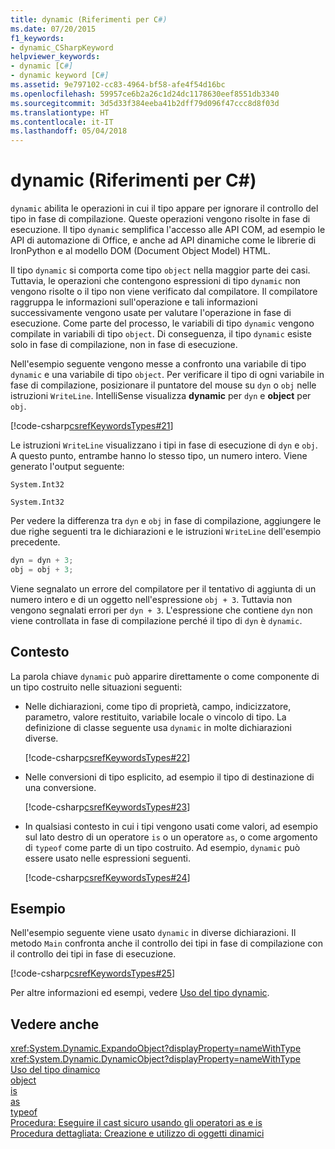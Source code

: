 ```yaml
---
title: dynamic (Riferimenti per C#)
ms.date: 07/20/2015
f1_keywords:
- dynamic_CSharpKeyword
helpviewer_keywords:
- dynamic [C#]
- dynamic keyword [C#]
ms.assetid: 9e797102-cc83-4964-bf58-afe4f54d16bc
ms.openlocfilehash: 59957ce6b2a26c1d24dc1178630eef8551db3340
ms.sourcegitcommit: 3d5d33f384eeba41b2dff79d096f47ccc8d8f03d
ms.translationtype: HT
ms.contentlocale: it-IT
ms.lasthandoff: 05/04/2018
---
```

# <a name="dynamic-c-reference"></a>dynamic (Riferimenti per C#)
`dynamic` abilita le operazioni in cui il tipo appare per ignorare il controllo del tipo in fase di compilazione. Queste operazioni vengono risolte in fase di esecuzione. Il tipo `dynamic` semplifica l'accesso alle API COM, ad esempio le API di automazione di Office, e anche ad API dinamiche come le librerie di IronPython e al modello DOM (Document Object Model) HTML.  
  
 Il tipo `dynamic` si comporta come tipo `object` nella maggior parte dei casi. Tuttavia, le operazioni che contengono espressioni di tipo `dynamic` non vengono risolte o il tipo non viene verificato dal compilatore. Il compilatore raggruppa le informazioni sull'operazione e tali informazioni successivamente vengono usate per valutare l'operazione in fase di esecuzione. Come parte del processo, le variabili di tipo `dynamic` vengono compilate in variabili di tipo `object`. Di conseguenza, il tipo `dynamic` esiste solo in fase di compilazione, non in fase di esecuzione.  
  
 Nell'esempio seguente vengono messe a confronto una variabile di tipo `dynamic` e una variabile di tipo `object`. Per verificare il tipo di ogni variabile in fase di compilazione, posizionare il puntatore del mouse su `dyn` o `obj` nelle istruzioni `WriteLine`. IntelliSense visualizza **dynamic** per `dyn` e **object** per `obj`.  
  
 [!code-csharp[csrefKeywordsTypes#21](../../../csharp/language-reference/keywords/codesnippet/CSharp/dynamic_1.cs)]  
  
 Le istruzioni `WriteLine` visualizzano i tipi in fase di esecuzione di `dyn` e `obj`. A questo punto, entrambe hanno lo stesso tipo, un numero intero. Viene generato l'output seguente:  
  
 `System.Int32`  
  
 `System.Int32`  
  
 Per vedere la differenza tra `dyn` e `obj` in fase di compilazione, aggiungere le due righe seguenti tra le dichiarazioni e le istruzioni `WriteLine` dell'esempio precedente.  
  
```csharp  
dyn = dyn + 3;  
obj = obj + 3;  
```  
  
 Viene segnalato un errore del compilatore per il tentativo di aggiunta di un numero intero e di un oggetto nell'espressione `obj + 3`. Tuttavia non vengono segnalati errori per `dyn + 3`. L'espressione che contiene `dyn` non viene controllata in fase di compilazione perché il tipo di `dyn` è `dynamic`.  
  
## <a name="context"></a>Contesto  
 La parola chiave `dynamic` può apparire direttamente o come componente di un tipo costruito nelle situazioni seguenti:  
  
-   Nelle dichiarazioni, come tipo di proprietà, campo, indicizzatore, parametro, valore restituito, variabile locale o vincolo di tipo. La definizione di classe seguente usa `dynamic` in molte dichiarazioni diverse.  
  
     [!code-csharp[csrefKeywordsTypes#22](../../../csharp/language-reference/keywords/codesnippet/CSharp/dynamic_2.cs)]  
  
-   Nelle conversioni di tipo esplicito, ad esempio il tipo di destinazione di una conversione.  
  
     [!code-csharp[csrefKeywordsTypes#23](../../../csharp/language-reference/keywords/codesnippet/CSharp/dynamic_3.cs)]  
  
-   In qualsiasi contesto in cui i tipi vengono usati come valori, ad esempio sul lato destro di un operatore `is` o un operatore `as`, o come argomento di `typeof` come parte di un tipo costruito. Ad esempio, `dynamic` può essere usato nelle espressioni seguenti.  
  
     [!code-csharp[csrefKeywordsTypes#24](../../../csharp/language-reference/keywords/codesnippet/CSharp/dynamic_4.cs)]  
  
## <a name="example"></a>Esempio  
 Nell'esempio seguente viene usato `dynamic` in diverse dichiarazioni. Il metodo `Main` confronta anche il controllo dei tipi in fase di compilazione con il controllo dei tipi in fase di esecuzione.  
  
 [!code-csharp[csrefKeywordsTypes#25](../../../csharp/language-reference/keywords/codesnippet/CSharp/dynamic_5.cs)]  
  
 Per altre informazioni ed esempi, vedere [Uso del tipo dynamic](../../../csharp/programming-guide/types/using-type-dynamic.md).  
  
## <a name="see-also"></a>Vedere anche  
 <xref:System.Dynamic.ExpandoObject?displayProperty=nameWithType>  
 <xref:System.Dynamic.DynamicObject?displayProperty=nameWithType>  
 [Uso del tipo dinamico](../../../csharp/programming-guide/types/using-type-dynamic.md)  
 [object](../../../csharp/language-reference/keywords/object.md)  
 [is](../../../csharp/language-reference/keywords/is.md)  
 [as](../../../csharp/language-reference/keywords/as.md)  
 [typeof](../../../csharp/language-reference/keywords/typeof.md)  
 [Procedura: Eseguire il cast sicuro usando gli operatori as e is](../../../csharp/programming-guide/types/how-to-safely-cast-by-using-as-and-is-operators.md)  
 [Procedura dettagliata: Creazione e utilizzo di oggetti dinamici](../../../csharp/programming-guide/types/walkthrough-creating-and-using-dynamic-objects.md)
